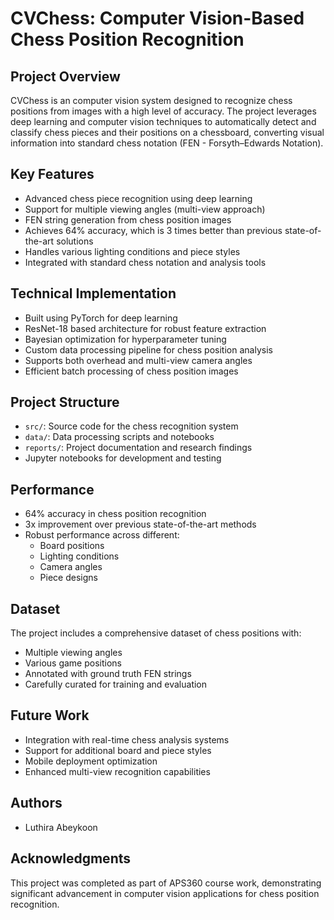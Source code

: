 # CVChess: Computer Vision-Based Chess Position Recognition

## Project Overview
CVChess is an computer vision system designed to recognize chess positions from images with a high level of accuracy. The project leverages deep learning and computer vision techniques to automatically detect and classify chess pieces and their positions on a chessboard, converting visual information into standard chess notation (FEN - Forsyth–Edwards Notation).

## Key Features
- Advanced chess piece recognition using deep learning
- Support for multiple viewing angles (multi-view approach)
- FEN string generation from chess position images
- Achieves 64% accuracy, which is 3 times better than previous state-of-the-art solutions
- Handles various lighting conditions and piece styles
- Integrated with standard chess notation and analysis tools

## Technical Implementation
- Built using PyTorch for deep learning
- ResNet-18 based architecture for robust feature extraction
- Bayesian optimization for hyperparameter tuning
- Custom data processing pipeline for chess position analysis
- Supports both overhead and multi-view camera angles
- Efficient batch processing of chess position images

## Project Structure
- `src/`: Source code for the chess recognition system
- `data/`: Data processing scripts and notebooks
- `reports/`: Project documentation and research findings
- Jupyter notebooks for development and testing

## Performance
- 64% accuracy in chess position recognition
- 3x improvement over previous state-of-the-art methods
- Robust performance across different:
  - Board positions
  - Lighting conditions
  - Camera angles
  - Piece designs

## Dataset
The project includes a comprehensive dataset of chess positions with:
- Multiple viewing angles
- Various game positions
- Annotated with ground truth FEN strings
- Carefully curated for training and evaluation

## Future Work
- Integration with real-time chess analysis systems
- Support for additional board and piece styles
- Mobile deployment optimization
- Enhanced multi-view recognition capabilities

## Authors
- Luthira Abeykoon

## Acknowledgments
This project was completed as part of APS360 course work, demonstrating significant advancement in computer vision applications for chess position recognition.
